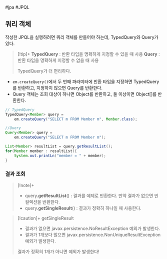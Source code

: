 #jpa #JPQL 

## 쿼리 객체
작성한 JPQL을 실행하려면 쿼리 객체를 만들어야 하는데, TypedQuery와 Query가 있다.

> [!tip]+ 
> **TypedQuery** : 반환 타입을 명확하게 지정할 수 있을 때 사용
> **Query** :  반환 타입을 명확하게 지정할 수 없을 때 사용
> 
> TypedQuery가 더 편리하다.

+ `em.createQuery()`에서 두 번째 파라미터에 반환 타입을 지정하면 TypedQuery를 반환하고, 지정하지 않으면 Query를 반환한다.
+ Query 객체는 조회 대상이 하나면 Object를 반환하고, 둘 이상이면 Object[]를 반환한다.
```java
// TypedQuery
TypedQuery<Member> query = 
	em.createQuery("SELECT m FROM Member m", Member.class);

//Query
Query<Member> query = 
	em.createQuery("SELECT m FROM Member m");

List<Member> resultList = query.getResultList();
for(Member member : resultList){
	System.out.printLn("member = " + member);
}
```

### 결과 조회

> [!note]+ 
> + query.**getResultList**() : 결과를 예제로 반환한다. 만약 결과가 없으면 빈 컬렉션을 반환한다.
> + query.**getSingleResult**() : 결과가 정확히 하나일 때 사용한다.
> 

> [!caution]+ getSingleResult
> + 결과가 없으면 javax.persistence.NoResultException 예외가 발생한다.
> + 결과가 1개보다 많으면 javax.persistence.NonUniqueResultException 예외가 발생한다.
> 
> 결과가 정확히 1개가 아니면 예외가 발생한다!